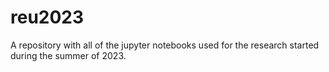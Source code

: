 # reu2023
A repository with all of the jupyter notebooks used for the research started during the summer of 2023.
